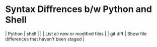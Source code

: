 # Syntax Diffrences b/w Python and Shell
| Python | shell |
|  | List all new or modified files |
| git diff | Show file differences that haven't been staged |
